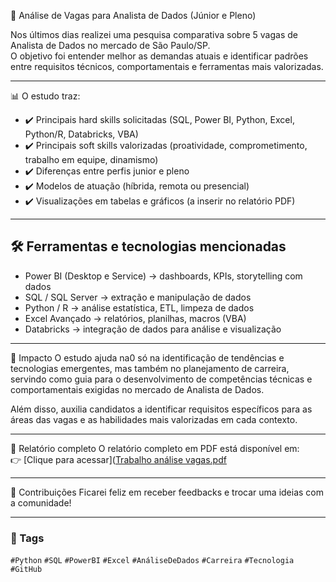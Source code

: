 🔎 Análise de Vagas para Analista de Dados (Júnior e Pleno)

Nos últimos dias realizei uma pesquisa comparativa sobre 5 vagas de Analista de Dados no mercado de São Paulo/SP.  
O objetivo foi entender melhor as demandas atuais e identificar padrões entre requisitos técnicos, comportamentais e ferramentas mais valorizadas.

---

📊 O estudo traz:
- ✔️ Principais hard skills solicitadas (SQL, Power BI, Python, Excel, Python/R, Databricks, VBA)  
- ✔️ Principais soft skills valorizadas (proatividade, comprometimento, trabalho em equipe, dinamismo)  
- ✔️ Diferenças entre perfis junior e pleno
- ✔️ Modelos de atuação (híbrida, remota ou presencial)  
- ✔️ Visualizações em tabelas e gráficos (a inserir no relatório PDF)  

---

## 🛠 Ferramentas e tecnologias mencionadas
- Power BI (Desktop e Service) → dashboards, KPIs, storytelling com dados  
- SQL / SQL Server → extração e manipulação de dados  
- Python / R → análise estatística, ETL, limpeza de dados  
- Excel Avançado → relatórios, planilhas, macros (VBA)  
- Databricks → integração de dados para análise e visualização  

---

🚀 Impacto
O estudo ajuda na0 só na identificação de tendências e tecnologias emergentes, mas também no planejamento de carreira, servindo como guia para o desenvolvimento de competências técnicas e comportamentais exigidas no mercado de Analista de Dados.

Além disso, auxilia candidatos a identificar requisitos específicos para as áreas das vagas e as habilidades mais valorizadas em cada contexto.

---

📂 Relatório completo
O relatório completo em PDF está disponível em:  
👉 [Clique para acessar]([Trabalho análise vagas.pdf](https://github.com/user-attachments/files/22068958/Trabalho.analise.vagas.pdf)


---

💬 Contribuições
Ficarei feliz em receber feedbacks e trocar uma ideias com a comunidade!  

---

### 🔖 Tags
`#Python` `#SQL` `#PowerBI` `#Excel` `#AnáliseDeDados` `#Carreira` `#Tecnologia` `#GitHub`

